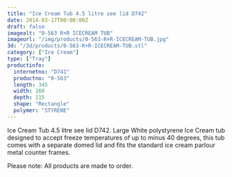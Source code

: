 ```yaml
---
title: "Ice Cream Tub 4.5 litre see lid D742"
date: 2014-03-17T00:00:00Z
draft: false
imagealt: "0-563 R+R ICECREAM TUB"
imageurl: "/img/products/0-563-R+R-ICECREAM-TUB.jpg"
3d: "/3d/products/0-563-R+R-ICECREAM-TUB.stl"
category: ["Ice Cream"]
type: ["Tray"]
productinfo:
  internetno: "D741"
  productno: "0-563"
  length: 345
  width: 160
  depth: 115
  shape: "Rectangle"
  polymer: "STYRENE"
---
```

Ice Cream Tub 4.5 litre see lid D742. Large White polystyrene Ice Cream tub designed to accept freeze temperatures of up to minus 40 degrees, this tub comes with a separate domed lid and fits the standard ice cream parlour metal counter frames.

Please note: All products are made to order.